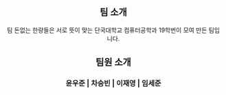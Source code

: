 
<div align="center">

## 팀 소개

팀 돈없는 한량들은 서로 뜻이 맞는 단국대학교 컴퓨터공학과 19학번이 모여 만든 팀입니다.

## 팀원 소개
### 윤우준 | 차승빈 | 이재영 | 임세준 

</div>
